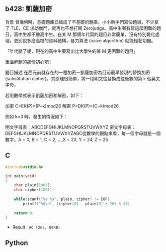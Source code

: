 ## b428: 凱薩加密
背景
曾幾何時，基礎題庫已經成了不基礎的題庫。小小新手們寫個題目，不少拿了 TLE、CE 求助無門，就再也不想打開 Zerojudge。高中生哪有寫這麼困難的題目，高中生都不像高中生。在某 M 那個年代寫的題目非常簡單，沒有特別變化處理，更別說多麼高檔的資料結構，暴力算法 (naive algorithm) 就能輕鬆切題。

「年代變了呢，現在的高中生要寫出比大學生的某 M 更困難的題目」

重溫解題的那份初心吧！

題目描述
在西元前就存在的一種加密－凱薩加密為目前最早發現的替換加密 (substitution cipher)。其原理很簡單，將一段明文往替換成往後數的第 k 個英文字母。

若用數學式表示凱薩加密和解密，如下：

加密 C=EK(P)=(P+k)mod26
解密 P=DK(P)=(C−k)mod26 

例如 k=3 時，發生的情況如下：

明文字母表：ABCDEFGHIJKLMNOPQRSTUVWXYZ
密文字母表：DEFGHIJKLMNOPQRSTUVWXYZABC從數學的觀點來看，每一個字母就是一個數字。A = 0, B = 1, C = 2, ...,X = 23, Y = 24, Z = 25

## C
```C
#include<stdio.h>

int main(void)
{
	char plain[1001];
	char cipher[1001];
	
	while(scanf("%s %s", plain, cipher) != EOF)
		printf("%d\n", (cipher[0] - plain[0] + 26) % 26);
	
	return 0;
}
```
 * Result : `AC (2ms, 88KB)`

## Python
